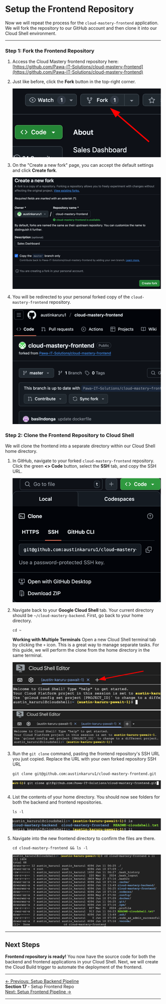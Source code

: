 # Setup the Frontend Repository

Now we will repeat the process for the `cloud-mastery-frontend` application. We will fork the repository to our GitHub account and then clone it into our Cloud Shell environment.

---

### Step 1: Fork the Frontend Repository

1.  Access the Cloud Mastery frontend repository here:
    [https://github.com/Pawa-IT-Solutions/cloud-mastery-frontend](https://github.com/Pawa-IT-Solutions/cloud-mastery-frontend)

2.  Just like before, click the **Fork** button in the top-right corner.

    ![Fork the Frontend Repository](assets/images/github_fork_button_frontend.png)

3.  On the "Create a new fork" page, you can accept the default settings and click **Create fork**.

    ![Create Frontend Fork Page](assets/images/github_create_fork_page_frontend.png)

4.  You will be redirected to your personal forked copy of the `cloud-mastery-frontend` repository.

    ![Forked Frontend Repository is Ready](assets/images/github_forked_repo_ready_frontend.png)

### Step 2: Clone the Frontend Repository to Cloud Shell

We will clone the frontend into a separate directory within our Cloud Shell home directory.

1.  In GitHub, navigate to your forked `cloud-mastery-frontend` repository. Click the green **<> Code** button, select the **SSH** tab, and copy the SSH URL.

    ![Copy Frontend SSH Clone URL](assets/images/github_copy_ssh_clone_url_backend.png)

2.  Navigate back to your **Google Cloud Shell** tab. Your current directory should be `~/cloud-mastery-backend`. First, go back to your home directory.

    ```
    cd ~
    ```

    **Working with Multiple Terminals**
        Open a new Cloud Shell terminal tab by clicking the `+` icon. This is a great way to manage separate tasks. For this guide, we will perform the clone from the home directory in the same terminal.

    ![Open a New Cloud Shell Terminal](assets/images/cloudshell_open_new_terminal.png)
    ![Two Cloud Shell Terminals](assets/images/2-cloudshells.png)

3.  Run the `git clone` command, pasting the frontend repository's SSH URL you just copied.
    Replace the URL with your own forked repository SSH URL

    ```
    git clone git@github.com:austinkaruru1/cloud-mastery-frontend.git
    ```

    ![Git Clone Output for Frontend in Cloud Shell](assets/images/cloudshell_clone_frontend.png)

4.  List the contents of your home directory. You should now see folders for both the backend and frontend repositories.

    ```
    ls -l
    ```
    ![List Both Cloned Repositories](assets/images/cloudshell_list_both_repos.png)

5.  Navigate into the new frontend directory to confirm the files are there.
    ```
    cd cloud-mastery-frontend && ls -l
    ```

    ![List contents of Cloud Mastery Frontend](assets/images/ll-cloud-mastery-frontend.png)

---

## Next Steps

**Frontend repository is ready!** You now have the source code for both the backend and frontend applications in your Cloud Shell. Next, we will create the Cloud Build trigger to automate the deployment of the frontend.

---
<div class="page-nav">
  <div class="nav-item">
    <a href="../setup-backend-pipeline/" class="btn-secondary">← Previous: Setup Backend Pipeline</a>
  </div>
  <div class="nav-item">
    <span><strong>Section 17 </strong> -  Setup Frontend Repo </span>
  </div>
  <div class="nav-item">
    <a href="../setup-frontend-pipeline" class="btn-primary">Next: Setup Frontend Pipeline →</a>
  </div>
</div>

---
